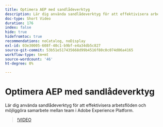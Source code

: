 ```yaml
---
title: Optimera AEP med sandlådeverktyg
description: Lär dig använda sandlådeverktyg för att effektivisera arbetsflöden och möjliggöra samarbete mellan team i Adobe Experience Platform.
doc-type: Short Video
duration: 176
index: false
hide: true
hidefromtoc: true
recommendations: noCatalog, noDisplay
exl-id: 03e30005-608f-40c1-b9bf-e4a34db5c827
source-git-commit: 53b51e517435668d99b4516f80c0c074d06a4165
workflow-type: tm+mt
source-wordcount: '46'
ht-degree: 0%

---
```


# Optimera AEP med sandlådeverktyg

Lär dig använda sandlådeverktyg för att effektivisera arbetsflöden och möjliggöra samarbete mellan team i Adobe Experience Platform.

<!-- 62_S601_3442532_175_optimizing-aep-with-sandbox-tooling -->
>[!VIDEO](https://video.tv.adobe.com/v/3458320/?learn=on&enablevpops=true)
